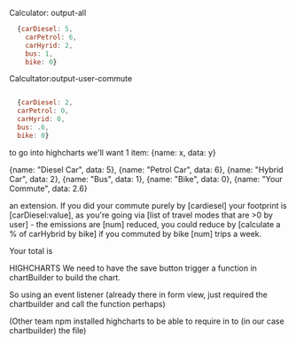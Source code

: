 Calculator: output-all
``` javascript
  {carDiesel: 5,
    carPetrol: 6,
    carHyrid: 2,
    bus: 1,
    bike: 0}
```

Calcultator:output-user-commute
``` javascript

  {carDiesel: 2,
  carPetrol: 0,
  carHyrid: 0,
  bus: .6,
  bike: 0}

```

to go into highcharts we'll want 1 item:
{name: x, data: y}

{name: "Diesel Car", data: 5},
{name: "Petrol Car", data: 6},
{name: "Hybrid Car", data: 2},
{name: "Bus", data: 1},
{name: "Bike", data: 0},
{name: "Your Commute", data: 2.6}


an extension.
If you did your commute purely by [cardiesel] your footprint is [carDiesel:value], as you're going via [list of travel modes that are >0 by user] - the emissions are [num] reduced, you could reduce by [calculate a % of carHybrid by bike] if you commuted by bike [num] trips a week.

Your total is


HIGHCHARTS
We need to have the save button trigger a function in chartBuilder to build the chart.

So using an event listener (already there in form view, just required the chartbuilder and call the function perhaps)

(Other team npm installed highcharts to be able to require in to (in our case chartbuilder) the file)
